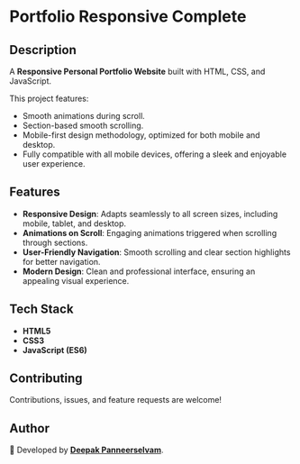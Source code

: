 # Portfolio Responsive Complete  

## Description  
A **Responsive Personal Portfolio Website** built with HTML, CSS, and JavaScript.  

This project features:  
- Smooth animations during scroll.  
- Section-based smooth scrolling.  
- Mobile-first design methodology, optimized for both mobile and desktop.  
- Fully compatible with all mobile devices, offering a sleek and enjoyable user experience.  

## Features  
- **Responsive Design**: Adapts seamlessly to all screen sizes, including mobile, tablet, and desktop.  
- **Animations on Scroll**: Engaging animations triggered when scrolling through sections.  
- **User-Friendly Navigation**: Smooth scrolling and clear section highlights for better navigation.  
- **Modern Design**: Clean and professional interface, ensuring an appealing visual experience.   

## Tech Stack  
- **HTML5**  
- **CSS3**  
- **JavaScript (ES6)**  

## Contributing  
Contributions, issues, and feature requests are welcome!  

## Author  
💙 Developed by **[Deepak Panneerselvam](https://github.com/deepakpanneerselvam)**.
